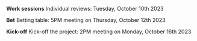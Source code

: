 **Work sessions**
Individual reviews: Tuesday, October 10th 2023

**Bet**
Betting table: 5PM meeting on Thursday, October 12th 2023

**Kick-off**
Kick-off the project: 2PM meeting on Monday, October 16th 2023

